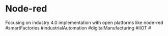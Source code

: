 # Node-red

Focusing on industry 4.0 implementation with open platforms like node-red
#smartFactories  #industrialAutomation #digitalManufacturing #IIOT #
